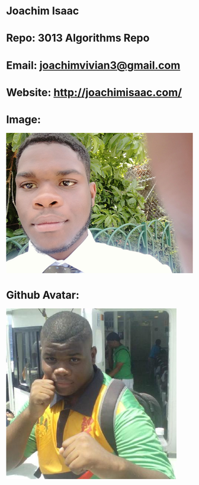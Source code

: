 # Joachim Isaac

# Repo: 3013 Algorithms Repo

# Email: joachimvivian3@gmail.com

# Website: http://joachimisaac.com/

# Image: 
![](images/joachim.png)

# Github Avatar: 
![](images/boxingj.jpeg)
